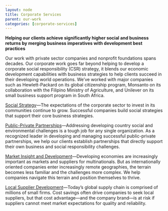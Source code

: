 ```yaml
---
layout: node
title: Corporate Services
parent: our-work
categories: [corporate-services]
---
```


**Helping our clients achieve significantly higher social and business returns by merging business imperatives with development best practices**

Our work with private sector companies and nonprofit foundations spans decades. Our corporate work goes far beyond helping to develop a corporate social responsibility (CSR) strategy, it blends our economic development capabilities with business strategies to help clients succeed in their developing world operations. We’ve worked with major companies such as Hewlett-Packard on its global citizenship program, Monsanto on its collaboration with the Filipino Ministry of Agriculture, and Unilever on its small business support program in South Africa.

[Social Strategy](/our-work/solutions/corporate/social-strategy/)—The expectations of the corporate sector to invest in its communities continue to grow. Successful companies build social strategies that support their core business strategies.

[Public-Private Partnerships](/our-work/solutions/corporate/public-private-partnerships/)—Addressing developing country social and environmental challenges is a tough job for any single organization. As a recognized leader in developing and managing successful public-private partnerships, we help our clients establish partnerships that directly support their own business and social responsibility challenges.

[Market Insight and Development](/our-work/solutions/corporate/market-insight/)—Developing economies are increasingly important as markets and suppliers for multinationals. But as internationally oriented companies enter increasingly remote geographies, the terrain becomes less familiar and the challenges more complex. We help companies navigate this terrain and position themselves to thrive.

[Local Supplier Development](/our-work/solutions/corporate/local-supplier-development/)—Today’s global supply chain is comprised of millions of small firms. Cost savings often drive companies to seek local suppliers, but that cost advantage—and the company brand—is at risk if suppliers cannot meet market expectations for quality and reliability.

